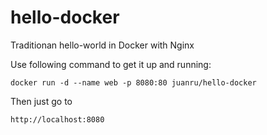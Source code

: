 # hello-docker
Traditionan hello-world in Docker with Nginx

Use following command to get it up and running:

`docker run -d --name web -p 8080:80 juanru/hello-docker`

Then just go to

`http://localhost:8080`